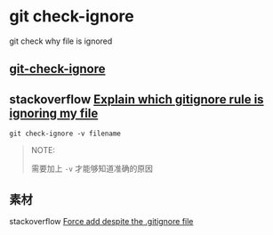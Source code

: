 # git check-ignore

git check why file is ignored

## [git-check-ignore](https://git-scm.com/docs/git-check-ignore)



## stackoverflow [Explain which gitignore rule is ignoring my file](https://stackoverflow.com/questions/12144633/explain-which-gitignore-rule-is-ignoring-my-file)

```shell
git check-ignore -v filename
```

> NOTE: 
>
> 需要加上 `-v` 才能够知道准确的原因

## 素材

stackoverflow [Force add despite the .gitignore file](https://stackoverflow.com/questions/8006393/force-add-despite-the-gitignore-file)
